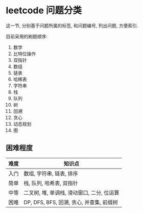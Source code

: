 # leetcode 问题分类

这一节, 分别基于问题所属的标签, 和问题编号, 列出问题, 方便索引.

目前采用的刷题顺序:

1. 数学
2. 比特位操作
3. 双指针
4. 数组
5. 链表
6. 哈稀表
7. 字符串
8. 栈
9. 队列
10. 树
11. 回溯
12. 贪心
13. 动态规划
14. 图

## 困难程度

| 难度 | 知识点                            |
|----|--------------------------------|
| 入门 | 数组, 字符串, 链表, 排序                |
| 简单 | 栈, 队列, 哈希表, 双指针                |
| 中等 | 二叉树, 堆, 单调栈, 滑动窗口, 二分, 位运算     |
| 困难 | DP, DFS, BFS, 回溯, 贪心, 并查集, 前缀树 |

